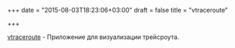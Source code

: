 +++
date = "2015-08-03T18:23:06+03:00"
draft = false
title = "vtraceroute"

+++

<p><a href="https://github.com/aishraj/vtraceroute">vtraceroute</a>&nbsp;- Приложение для визуализации трейсроута.</p>

